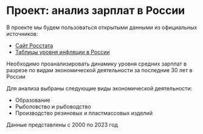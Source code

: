 # Проект: анализ зарплат в России
В проекте мы будем пользоваться открытыми данными из официальных источников:
- [Сайт Росстата](https://rosstat.gov.ru/labor_market_employment_salaries)
- [Таблицы уровня инфляции в России](https://уровень-инфляции.рф/таблицы-инфляции)

Необходимо проанализировать динамику уровня средних зарплат в разрезе по видам экономической деятельности за последние 30 лет в России

Для анализа выбраны следующие виды экономической деятельности:

- Образование
- Рыболовство и рыбоводство
- Производство резиновых и пластмассовых изделий
  
Данные представлены с 2000 по 2023 год
